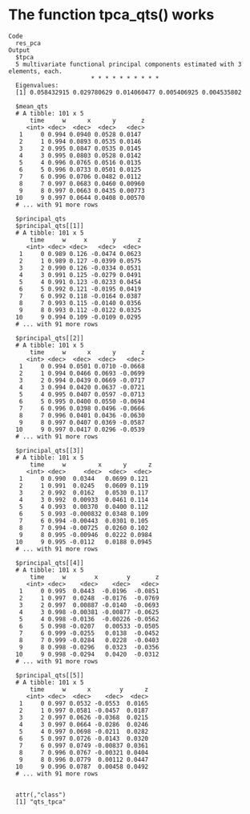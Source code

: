 # The function tpca_qts() works

    Code
      res_pca
    Output
      $tpca
      5 multivariate functional principal components estimated with 3 elements, each.
                           * * * * * * * * * *                     
      Eigenvalues:
      [1] 0.058432915 0.029780629 0.014060477 0.005406925 0.004535802
      
      $mean_qts
      # A tibble: 101 x 5
          time     w      x      y       z
         <int> <dec>  <dec>  <dec>   <dec>
       1     0 0.994 0.0940 0.0528 0.0147 
       2     1 0.994 0.0893 0.0535 0.0146 
       3     2 0.995 0.0847 0.0535 0.0145 
       4     3 0.995 0.0803 0.0528 0.0142 
       5     4 0.996 0.0765 0.0516 0.0135 
       6     5 0.996 0.0733 0.0501 0.0125 
       7     6 0.996 0.0706 0.0482 0.0112 
       8     7 0.997 0.0683 0.0460 0.00960
       9     8 0.997 0.0663 0.0435 0.00773
      10     9 0.997 0.0644 0.0408 0.00570
      # ... with 91 more rows
      
      $principal_qts
      $principal_qts[[1]]
      # A tibble: 101 x 5
          time     w     x       y      z
         <int> <dec> <dec>   <dec>  <dec>
       1     0 0.989 0.126 -0.0474 0.0623
       2     1 0.989 0.127 -0.0399 0.0575
       3     2 0.990 0.126 -0.0334 0.0531
       4     3 0.991 0.125 -0.0279 0.0491
       5     4 0.991 0.123 -0.0233 0.0454
       6     5 0.992 0.121 -0.0195 0.0419
       7     6 0.992 0.118 -0.0164 0.0387
       8     7 0.993 0.115 -0.0140 0.0356
       9     8 0.993 0.112 -0.0122 0.0325
      10     9 0.994 0.109 -0.0109 0.0295
      # ... with 91 more rows
      
      $principal_qts[[2]]
      # A tibble: 101 x 5
          time     w      x      y       z
         <int> <dec>  <dec>  <dec>   <dec>
       1     0 0.994 0.0501 0.0710 -0.0668
       2     1 0.994 0.0466 0.0693 -0.0699
       3     2 0.994 0.0439 0.0669 -0.0717
       4     3 0.994 0.0420 0.0637 -0.0721
       5     4 0.995 0.0407 0.0597 -0.0713
       6     5 0.995 0.0400 0.0550 -0.0694
       7     6 0.996 0.0398 0.0496 -0.0666
       8     7 0.996 0.0401 0.0436 -0.0630
       9     8 0.997 0.0407 0.0369 -0.0587
      10     9 0.997 0.0417 0.0296 -0.0539
      # ... with 91 more rows
      
      $principal_qts[[3]]
      # A tibble: 101 x 5
          time     w         x      y      z
         <int> <dec>     <dec>  <dec>  <dec>
       1     0 0.990  0.0344   0.0699 0.121 
       2     1 0.991  0.0245   0.0609 0.119 
       3     2 0.992  0.0162   0.0530 0.117 
       4     3 0.992  0.00933  0.0461 0.114 
       5     4 0.993  0.00370  0.0400 0.112 
       6     5 0.993 -0.000832 0.0348 0.109 
       7     6 0.994 -0.00443  0.0301 0.105 
       8     7 0.994 -0.00725  0.0260 0.102 
       9     8 0.995 -0.00946  0.0222 0.0984
      10     9 0.995 -0.0112   0.0188 0.0945
      # ... with 91 more rows
      
      $principal_qts[[4]]
      # A tibble: 101 x 5
          time     w        x        y       z
         <int> <dec>    <dec>    <dec>   <dec>
       1     0 0.995  0.0443  -0.0196  -0.0851
       2     1 0.997  0.0248  -0.0176  -0.0769
       3     2 0.997  0.00887 -0.0140  -0.0693
       4     3 0.998 -0.00381 -0.00877 -0.0625
       5     4 0.998 -0.0136  -0.00226 -0.0562
       6     5 0.998 -0.0207   0.00533 -0.0505
       7     6 0.999 -0.0255   0.0138  -0.0452
       8     7 0.999 -0.0284   0.0228  -0.0403
       9     8 0.998 -0.0296   0.0323  -0.0356
      10     9 0.998 -0.0294   0.0420  -0.0312
      # ... with 91 more rows
      
      $principal_qts[[5]]
      # A tibble: 101 x 5
          time     w      x        y      z
         <int> <dec>  <dec>    <dec>  <dec>
       1     0 0.997 0.0532 -0.0553  0.0165
       2     1 0.997 0.0581 -0.0457  0.0187
       3     2 0.997 0.0626 -0.0368  0.0215
       4     3 0.997 0.0664 -0.0286  0.0246
       5     4 0.997 0.0698 -0.0211  0.0282
       6     5 0.997 0.0726 -0.0143  0.0320
       7     6 0.997 0.0749 -0.00837 0.0361
       8     7 0.996 0.0767 -0.00321 0.0404
       9     8 0.996 0.0779  0.00112 0.0447
      10     9 0.996 0.0787  0.00458 0.0492
      # ... with 91 more rows
      
      
      attr(,"class")
      [1] "qts_tpca"

